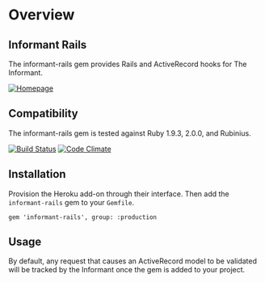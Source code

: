 # Overview

## Informant Rails

The informant-rails gem provides Rails and ActiveRecord hooks for The Informant.

[![Homepage](https://s3.amazonaws.com/assets.heroku.com/addons.heroku.com/icons/1347/original.png)](https://addons.heroku.com/informant)

## Compatibility

The informant-rails gem is tested against Ruby 1.9.3, 2.0.0, and Rubinius.

[![Build Status](https://travis-ci.org/informantapp/informant-rails.svg?branch=master)](https://travis-ci.org/informantapp/informant-rails)
[![Code Climate](https://codeclimate.com/github/informantapp/informant-rails.png)](https://codeclimate.com/github/informantapp/informant-rails)

## Installation

Provision the Heroku add-on through their interface. Then add the `informant-rails` gem to your `Gemfile`.

```
gem 'informant-rails', group: :production
```

## Usage

By default, any request that causes an ActiveRecord model to be validated will be tracked by the Informant once the gem is added to your project.
